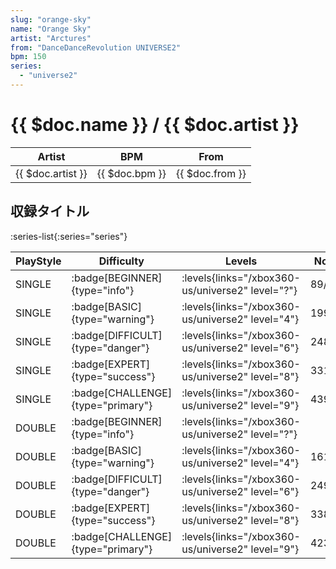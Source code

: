 ```yaml
---
slug: "orange-sky"
name: "Orange Sky"
artist: "Arctures"
from: "DanceDanceRevolution UNIVERSE2"
bpm: 150
series:
  - "universe2"
---
```


# {{ $doc.name }} / {{ $doc.artist }}

|Artist|BPM|From|
|------|---|----|
|{{ $doc.artist }}|{{ $doc.bpm }}|{{ $doc.from }}|

## 収録タイトル

:series-list{:series="series"}

|PlayStyle|Difficulty|Levels|Notes|Movie|
|---------|----------|------|-----|-----|
|SINGLE| :badge[BEGINNER]{type="info"}| :levels{links="/xbox360-us/universe2" level="?"}|89/1||
|SINGLE| :badge[BASIC]{type="warning"}| :levels{links="/xbox360-us/universe2" level="4"}|199/18||
|SINGLE| :badge[DIFFICULT]{type="danger"}| :levels{links="/xbox360-us/universe2" level="6"}|248/34||
|SINGLE| :badge[EXPERT]{type="success"}| :levels{links="/xbox360-us/universe2" level="8"}|331/14||
|SINGLE| :badge[CHALLENGE]{type="primary"}| :levels{links="/xbox360-us/universe2" level="9"}|439/21||
|DOUBLE| :badge[BEGINNER]{type="info"}| :levels{links="/xbox360-us/universe2" level="?"}|||
|DOUBLE| :badge[BASIC]{type="warning"}| :levels{links="/xbox360-us/universe2" level="4"}|161/39||
|DOUBLE| :badge[DIFFICULT]{type="danger"}| :levels{links="/xbox360-us/universe2" level="6"}|249/19||
|DOUBLE| :badge[EXPERT]{type="success"}| :levels{links="/xbox360-us/universe2" level="8"}|338/11||
|DOUBLE| :badge[CHALLENGE]{type="primary"}| :levels{links="/xbox360-us/universe2" level="9"}|423/31||
